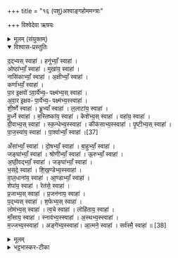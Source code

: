 +++
title = "१६ (पशु)अश्वाङ्गहोममन्त्राः"

+++
विश्वेदेवा ऋषयः
<details><summary>मूलम् (संयुक्तम्)</summary>

द॒द्भ्यस्स्वाहा॒ हनू॑भ्याँ॒ स्वाहोष्ठा॑भ्याँ॒ स्वाहा॒ मुखा॑य॒ स्वाहा॒ नासि॑काभ्याँ॒ स्वाहा॒ऽक्षीभ्याँ॒ स्वाहा॒ कर्णा॑भ्याँ॒ स्वाहा॑ पा॒र इ॒क्षवो॑ऽवा॒र्ये॑भ्य॒ᳶ पक्ष्म॑भ्य॒स्स्वाहा॑ऽवा॒र इ॒क्षवᳶ॑ पा॒र्ये॑भ्य॒ᳶ पक्ष्म॑भ्य॒स्स्वाहा॑ शी॒र्ष्णे स्वाहा॑ भ्रू॒भ्याँ स्वाहा॑ ल॒लाटा॑य॒ स्वाहा॑ मू॒र्ध्ने स्वाहा॑ म॒स्तिष्का॑य॒ स्वाहा॒ केशे॑भ्य॒स्स्वाहा॒ वहा॑य॒ स्वाहा॑ ग्री॒वाभ्य॒स्स्वाहा॑ स्क॒न्धेभ्य॒स्स्वाहा॒ कीक॑साभ्य॒स्स्वाहा॑ पृ॒ष्टीभ्य॒स्स्वाहा॑ पाज॒स्या॑य॒ स्वाहा॑ पा॒र्श्वाभ्याँ॒ स्वाहा॑ [37]  
अँसा॑भ्याँ॒ स्वाहा॑ दो॒षभ्याँ॒ स्वाहा॑ बा॒हुभ्याँ॒ स्वाहा॒ जङ्घा॑भ्याँ॒ स्वाहा॒ श्रोणी॑भ्याँ॒ स्वाहो॒रुभ्याँ॒ स्वाहाऽ॑ष्ठी॒वद्भ्याँ॒ स्वाहा॒ जङ्घा॑भ्याँ॒ स्वाहा॑ भ॒सदे॒ स्वाहा॑ शिख॒ण्डेभ्य॒स्स्वाहा॑ वाल॒धाना॑य॒ स्वाहा॒ण्डाभ्याँ॒ स्वाहा॒ शेपा॑य॒ स्वाहा॒ रेत॑से॒ स्वाहा॑ प्र॒जाभ्य॒स्स्वाहा॑ प्र॒जन॑नाय॒ स्वाहा॑ प॒द्भ्यस्स्वाहा॑ श॒फेभ्य॒स्स्वाहा॒ लोम॑भ्य॒स्स्वाहा॑ त्व॒चे स्वाहा॒ लोहि॑ताय॒ स्वाहा॑ माँ॒साय॒ स्वाहा॒ स्नाव॑भ्य॒स्स्वाहा॒ऽस्थभ्य॒स्स्वाहा॑ म॒ज्जभ्य॒स्स्वाहाऽङ्गे॑भ्य॒स्स्वाहा॒त्मने॒ स्वाहा॒ सर्व॑स्मै॒ स्वाहा॑ ॥ [38]  
</details>

<details open><summary>विश्वास-प्रस्तुतिः</summary>

द॒द्भ्यस् स्वाहा॑ ।
हनू॑भ्याँ॒ स्वाहा॑ ।  
ओष्ठा॑भ्याँ॒ स्वाहा॑ ।
मुखा॑य॒ स्वाहा॑ ।  
नासि॑काभ्याँ॒ स्वाहा॑ ।
अ॒क्षीभ्याँ॒ स्वाहा॑ ।  
कर्णा॑भ्याँ॒ स्वाहा॑ ।  
पा॒र इ॒क्षवो॑ ऽवा॒र्ये॑भ्य॒ᳶ पक्ष्म॑भ्य॒स् स्वाहा॑ ।  
अ॒वा॒र इ॒क्षवᳶ॑ पा॒र्ये॑भ्य॒ᳶ पक्ष्म॑भ्य॒स्स्वाहा॑ ।  
शी॒र्ष्णे स्वाहा॑ ।
भ्रू॒भ्याँ स्वाहा॑ ।
ल॒लाटा॑य॒ स्वाहा॑ ।  
मू॒र्ध्ने स्वाहा॑ । म॒स्तिष्का॑य॒ स्वाहा॑ ।
केशे॑भ्य॒स् स्वाहा॑ । वहा॑य॒ स्वाहा॑ ।  
ग्री॒वाभ्य॒स् स्वाहा॑ । स्क॒न्धेभ्य॒स्स्वाहा॑ ।
कीक॑साभ्य॒स्स्वाहा॑ । पृ॒ष्टीभ्य॒स् स्वाहा॑ ।  
पा॒ज॒स्या॑य॒ स्वाहा॑ । पा॒र्श्वाभ्याँ॒ स्वाहा॑ ।[37]  

अँसा॑भ्याँ॒ स्वाहा॑ ।  दो॒षभ्याँ॒ स्वाहा॑ । बा॒हुभ्याँ॒ स्वाहा॑ ।  
जङ्घा॑भ्याँ॒ स्वाहा॑ । श्रोणी॑भ्याँ॒ स्वाहा॑ । ऊ॒रुभ्याँ॒  स्वाहा॑ ।  
अ॒ष्ठी॒वद्भ्याँ॒ स्वाहा॑ । जङ्घा॑भ्याँ॒ स्वाहा॑ ।  
भ॒सदे॒ स्वाहा॑ । शि॒ख॒ण्डेभ्य॒स्स्वाहा॑ ।  
वा॒ल॒धाना॑य॒ स्वाहा॑ । आ॒ण्डाभ्याँ॒ स्वाहा॑ ।  
शेपा॑य॒ स्वाहा॑ । रेत॑से॒ स्वाहा॑ ।  
प्र॒जाभ्य॒स् स्वाहा॑ । प्र॒जन॑नाय॒ स्वाहा॑ ।  
प॒द्भ्यस् स्वाहा॑ । श॒फेभ्य॒स् स्वाहा॑ ।  
लोम॑भ्य॒स् स्वाहा॑ । त्व॒चे स्वाहा॑ । लोहि॑ताय॒ स्वाहा॑ ।  
माँ॒साय॒ स्वाहा॑ । स्नाव॑भ्य॒स्स्वाहा॑ । अ॒स्थभ्य॒स्स्वाहा॑ ।  
म॒ज्जभ्य॒स्स्वाहा॑ । अङ्गे॑भ्य॒स्स्वाहा॑। आ॒त्मने॒ स्वाहा॑ ।
सर्व॑स्मै॒ स्वाहा॑ ॥ [38]
</details>

<details><summary>मूलम्</summary>

द॒द्भ्यस् स्वाहा॑ ।
हनू॑भ्याँ॒ स्वाहा॑ ।  
ओष्ठा॑भ्याँ॒ स्वाहा॑ ।
मुखा॑य॒ स्वाहा॑ ।  
नासि॑काभ्याँ॒ स्वाहा॑ ।
अ॒क्षीभ्याँ॒ स्वाहा॑ ।  
कर्णा॑भ्याँ॒ स्वाहा॑ ।  
पा॒र इ॒क्षवो॑ ऽवा॒र्ये॑भ्य॒ᳶ पक्ष्म॑भ्य॒स् स्वाहा॑ ।  
अ॒वा॒र इ॒क्षवᳶ॑ पा॒र्ये॑भ्य॒ᳶ पक्ष्म॑भ्य॒स्स्वाहा॑ ।  
शी॒र्ष्णे स्वाहा॑ ।
भ्रू॒भ्याँ स्वाहा॑ ।
ल॒लाटा॑य॒ स्वाहा॑ ।  
मू॒र्ध्ने स्वाहा॑ । म॒स्तिष्का॑य॒ स्वाहा॑ ।
केशे॑भ्य॒स् स्वाहा॑ । वहा॑य॒ स्वाहा॑ ।  
ग्री॒वाभ्य॒स् स्वाहा॑ । स्क॒न्धेभ्य॒स्स्वाहा॑ ।
कीक॑साभ्य॒स्स्वाहा॑ । पृ॒ष्टीभ्य॒स् स्वाहा॑ ।  
पा॒ज॒स्या॑य॒ स्वाहा॑ । पा॒र्श्वाभ्याँ॒ स्वाहा॑ ।[37]  

अँसा॑भ्याँ॒ स्वाहा॑ ।  दो॒षभ्याँ॒ स्वाहा॑ । बा॒हुभ्याँ॒ स्वाहा॑ ।  
जङ्घा॑भ्याँ॒ स्वाहा॑ । श्रोणी॑भ्याँ॒ स्वाहा॑ । ऊ॒रुभ्याँ॒  स्वाहा॑ ।  
अ॒ष्ठी॒वद्भ्याँ॒ स्वाहा॑ । जङ्घा॑भ्याँ॒ स्वाहा॑ ।  
भ॒सदे॒ स्वाहा॑ । शि॒ख॒ण्डेभ्य॒स्स्वाहा॑ ।  
वा॒ल॒धाना॑य॒ स्वाहा॑ । आ॒ण्डाभ्याँ॒ स्वाहा॑ ।  
शेपा॑य॒ स्वाहा॑ । रेत॑से॒ स्वाहा॑ ।  
प्र॒जाभ्य॒स् स्वाहा॑ । प्र॒जन॑नाय॒ स्वाहा॑ ।  
प॒द्भ्यस् स्वाहा॑ । श॒फेभ्य॒स् स्वाहा॑ ।  
लोम॑भ्य॒स् स्वाहा॑ । त्व॒चे स्वाहा॑ । लोहि॑ताय॒ स्वाहा॑ ।  
माँ॒साय॒ स्वाहा॑ । स्नाव॑भ्य॒स्स्वाहा॑ । अ॒स्थभ्य॒स्स्वाहा॑ ।  
म॒ज्जभ्य॒स्स्वाहा॑ । अङ्गे॑भ्य॒स्स्वाहा॑। आ॒त्मने॒ स्वाहा॑ ।
सर्व॑स्मै॒ स्वाहा॑ ॥ [38]
</details>

<details><summary>भट्टभास्कर-टीका</summary>

1अथाश्वस्याङ्गानि जुहोति - दद्भ्यः स्वाहेत्यादि ॥ 'पद्दन्' इत्यादिना दद्भावः, 'ऊडिदम्' इत्यादिना विभक्तेरुदात्तत्वम् । हनूभ्यां, स्वाङ्गदीर्घत्वम् । अक्षीभ्याम् । 'ईध द्विवचने' इतीकारः स चोदात्तः । पार इक्षव इत्यादि । इक्षवः अक्षिरोमाणि पारे अक्ष्युपरिपुटे ये इक्षवः ते अवार्येऽभ्यः अधराक्षिपुटस्थेभ्यः पक्ष्मरोमभ्यः प्रवर्तन्ते तदर्थं तानि वा अपेक्ष्येत्यर्थ्यः । तेभ्यः स्वाहेति । एवं अधरे अधरपुटे ये इक्षवः ते पार्येभ्यः उत्तराक्षिपुटस्थेभ्यः पक्ष्मरोमभ्यः प्रवर्तन्ते तदर्थं तानि वा अपेक्ष्य तेभ्यः स्वाहेति । एवं परस्परोपकारित्वमुभयेषां पक्ष्मणामुक्तम्, पक्ष्मनिमित्तत्वादक्ष्णोरीक्षणसामर्थ्यस्य । उभयत्रापि दिगादित्वाद्यत् । द्वितीये व्यत्ययेन 'यतोऽनावः' इत्याद्युदात्तत्वाभावः । शीर्ष्णे उदात्तनिवृत्तिस्वरेण विभक्तेरुदात्तत्वम् । भ्रूभ्याम् । उक्तं विभक्त्युदात्तत्वं 'सावेकाचः' इति । मूर्ध्ने । पूर्ववदुदात्तनिवृत्तिस्वरत्वम् । मस्तिष्काय शिरोमांसाय । वहाय वहनदेशाय । ग्रीवाभ्यः धमनीभ्यः । कीकसाभ्यः ग्रीवाया आरम्य पृष्ठवंशास्थिगुळिकाभ्यः । पृष्टीभ्यः हस्तयोरुपरि पृष्ठवंशस्योभयतः स्थितानि अस्थीनि पृष्टयः । सांहितिकं दीर्घत्वं छान्दसम् । पाजस्याय पाजो बलं तत्र भवाय हृदयाय । दोषाभ्याम् । 'पद्दन्' इत्यादिना दोषन्भावः । जङ्घाभ्यां श्रोणीभ्यां छान्दसं संहितायां दीर्घत्वम् । जङ्घाभ्यामपराभ्याम् । भसदे अपानप्रदेशाय । शिखण्डेम्यः चूडेभ्यः । वालधानाय पुच्छाय । अण्डाभ्याम् । प्रजननाय शफस्यैवैकदेशाय । पद्भ्यः पूर्ववत् पद्भावस्स्वरश्च ॥

इति सप्तमे तृतीये षोडशोनुवाकः ॥
</details>
